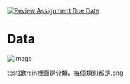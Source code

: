 [![Review Assignment Due Date](https://classroom.github.com/assets/deadline-readme-button-24ddc0f5d75046c5622901739e7c5dd533143b0c8e959d652212380cedb1ea36.svg)](https://classroom.github.com/a/9e_U2VEe)


# Data
![image](https://github.com/mvclab-ntust-course/homework1-tsungHannn/assets/85086644/b11c647a-3031-4057-a267-477dc9ff836f)


test跟train裡面是分類，每個類別都是.png

